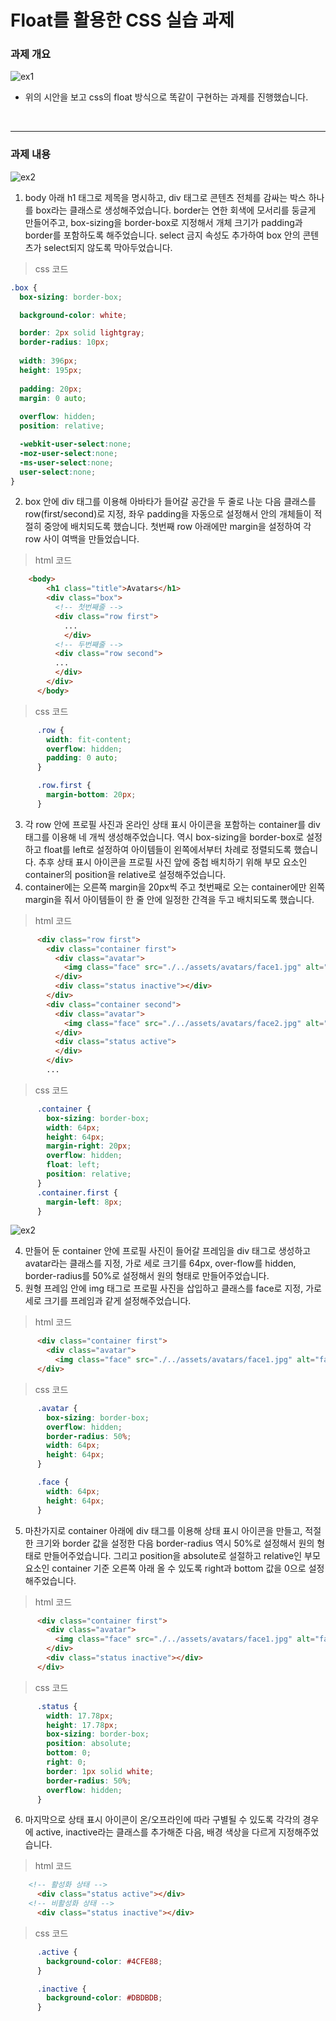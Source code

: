 # Float를 활용한 CSS 실습 과제
### 과제 개요
![ex1](./../assets/avatars/md1.jpg)

- 위의 시안을 보고 css의 float 방식으로 똑같이 구현하는 과제를 진행했습니다.

<br/>

---

### 과제 내용
![ex2](./../assets/avatars/md2.jpg)

1. body 아래 h1 태그로 제목을 명시하고, div 태그로 콘텐츠 전체를 감싸는 박스 하나를 box라는 클래스로 생성해주었습니다. border는 연한 회색에 모서리를 둥글게 만들어주고, box-sizing을 border-box로 지정해서 개체 크기가 padding과 border를 포함하도록 해주었습니다. select 금지 속성도 추가하여 box 안의 콘텐츠가 select되지 않도록 막아두었습니다.

> css 코드

```css
.box {
  box-sizing: border-box;

  background-color: white;

  border: 2px solid lightgray;
  border-radius: 10px;
  
  width: 396px;
  height: 195px;
  
  padding: 20px;
  margin: 0 auto;
  
  overflow: hidden;
  position: relative;

  -webkit-user-select:none;
  -moz-user-select:none;
  -ms-user-select:none;
  user-select:none;
}
```

2. box 안에 div 태그를 이용해 아바타가 들어갈 공간을 두 줄로 나눈 다음 클래스를 row(first/second)로 지정, 좌우 padding을 자동으로 설정해서 안의 개체들이 적절히 중앙에 배치되도록 했습니다. 첫번째 row 아래에만 margin을 설정하여 각 row 사이 여백을 만들었습니다.

> html 코드

```html
    <body>
        <h1 class="title">Avatars</h1>
        <div class="box">
          <!-- 첫번째줄 -->
          <div class="row first">
            ...
            </div>
          <!-- 두번째줄 -->
          <div class="row second">
          ...
          </div>
        </div>
      </body>
```

> css 코드

```css
      .row {
        width: fit-content;
        overflow: hidden;
        padding: 0 auto;
      }

      .row.first {
        margin-bottom: 20px; 
      } 
```

3. 각 row 안에 프로필 사진과 온라인 상태 표시 아이콘을 포함하는 container를 div 태그를 이용해 네 개씩 생성해주었습니다. 역시 box-sizing을 border-box로 설정하고 float를 left로 설정하여 아이템들이 왼쪽에서부터 차례로 정렬되도록 했습니다. 추후 상태 표시 아이콘을 프로필 사진 앞에 중첩 배치하기 위해 부모 요소인 container의 position을 relative로 설정해주었습니다.
4. container에는 오른쪽 margin을 20px씩 주고 첫번째로 오는 container에만 왼쪽 margin을 줘서 아이템들이 한 줄 안에 일정한 간격을 두고 배치되도록 했습니다.

> html 코드

```html
      <div class="row first">
        <div class="container first">
          <div class="avatar">
            <img class="face" src="./../assets/avatars/face1.jpg" alt="face1">
          </div>
          <div class="status inactive"></div>
        </div>
        <div class="container second">
          <div class="avatar">
            <img class="face" src="./../assets/avatars/face2.jpg" alt="face2">
          </div>
          <div class="status active">
          </div>
        </div>
        ...
```

> css 코드

```css
      .container {
        box-sizing: border-box;
        width: 64px;
        height: 64px;
        margin-right: 20px;
        overflow: hidden;
        float: left;
        position: relative;
      }
      .container.first {
        margin-left: 8px;
      }
```

![ex2](./../assets/avatars/md3.jpg)

4. 만들어 둔 container 안에 프로필 사진이 들어갈 프레임을 div 태그로 생성하고 avatar라는 클래스를 지정, 가로 세로 크기를 64px, over-flow를 hidden, border-radius를 50%로 설정해서 원의 형태로 만들어주었습니다.
5. 원형 프레임 안에 img 태그로 프로필 사진을 삽입하고 클래스를 face로 지정, 가로 세로 크기를 프레임과 같게 설정해주었습니다.

> html 코드

```html
      <div class="container first">
        <div class="avatar">
          <img class="face" src="./../assets/avatars/face1.jpg" alt="face1">
      </div>
```

> css 코드

```css
      .avatar {
        box-sizing: border-box;
        overflow: hidden;
        border-radius: 50%;
        width: 64px;
        height: 64px;
      }

      .face {
        width: 64px;
        height: 64px;
      }
```

5. 마찬가지로 container 아래에 div 태그를 이용해 상태 표시 아이콘을 만들고, 적절한 크기와 border 값을 설정한 다음 border-radius 역시 50%로 설정해서 원의 형태로 만들어주었습니다. 그리고 position을 absolute로 설절하고 relative인 부모 요소인 container 기준 오른쪽 아래 올 수 있도록 right과 bottom 값을 0으로 설정해주었습니다.

> html 코드

```html
      <div class="container first">
        <div class="avatar">
          <img class="face" src="./../assets/avatars/face1.jpg" alt="face1">
        </div>
        <div class="status inactive"></div>
      </div>
```

> css 코드

```css
      .status {
        width: 17.78px;
        height: 17.78px;
        box-sizing: border-box;
        position: absolute;
        bottom: 0;
        right: 0;
        border: 1px solid white;
        border-radius: 50%;
        overflow: hidden;
      }
```

6. 마지막으로 상태 표시 아이콘이 온/오프라인에 따라 구별될 수 있도록 각각의 경우에 active, inactive라는 클래스를 추가해준 다음, 배경 색상을 다르게 지정해주었습니다.

> html 코드

``` html
    <!-- 활성화 상태 -->
      <div class="status active"></div>
    <!-- 비활성화 상태 -->
      <div class="status inactive"></div>
```

> css 코드

```css
      .active {
        background-color: #4CFE88;
      }

      .inactive {
        background-color: #DBDBDB;
      }
```

